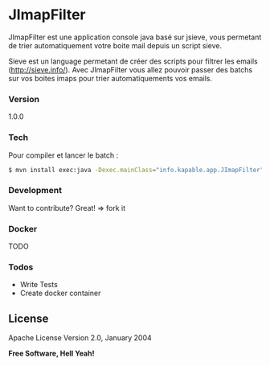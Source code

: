 # JImapFilter

JImapFilter est une application console java basé sur jsieve, vous permetant de trier automatiquement votre boite mail depuis un script sieve.

Sieve est un language permetant de créer des scripts pour filtrer les emails (http://sieve.info/). Avec JImapFilter vous allez pouvoir passer des batchs sur vos boites imaps pour trier automatiquements vos emails.

### Version
1.0.0

### Tech

Pour compiler et lancer le batch :
```sh
$ mvn install exec:java -Dexec.mainClass="info.kapable.app.JImapFilter"
```

### Development

Want to contribute? Great! => fork it

### Docker

TODO

### Todos

 - Write Tests
 - Create docker container

License
----

 Apache License
 Version 2.0, January 2004

**Free Software, Hell Yeah!**
